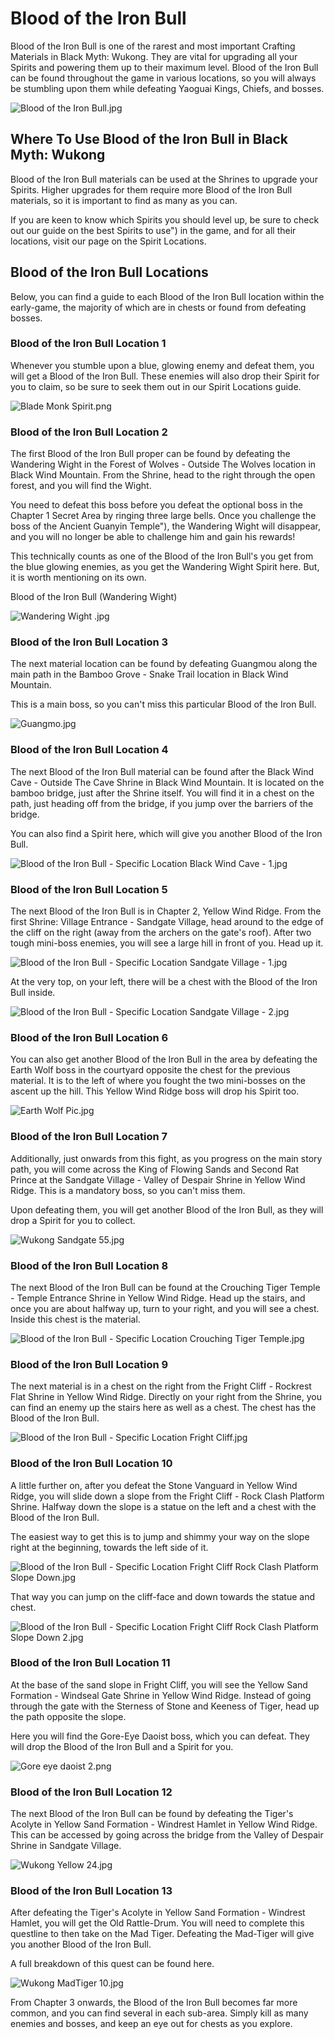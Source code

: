 # Blood of the Iron Bull

Blood of the Iron Bull is one of the rarest and most important Crafting Materials in Black Myth: Wukong. They are vital for upgrading all your Spirits and powering them up to their maximum level. Blood of the Iron Bull can be found throughout the game in various locations, so you will always be stumbling upon them while defeating Yaoguai Kings, Chiefs, and bosses. 

![Blood of the Iron Bull.jpg](https://oyster.ignimgs.com/mediawiki/apis.ign.com/black-myth-wukong/c/c3/Blood_of_the_Iron_Bull.jpg)

## Where To Use Blood of the Iron Bull in Black Myth: Wukong

Blood of the Iron Bull materials can be used at the Shrines to upgrade your Spirits. Higher upgrades for them require more Blood of the Iron Bull materials, so it is important to find as many as you can. 

If you are keen to know which Spirits you should level up, be sure to check out our guide on the best Spirits to use") in the game, and for all their locations, visit our page on the Spirit Locations. 

## Blood of the Iron Bull Locations

Below, you can find a guide to each Blood of the Iron Bull location within the early-game, the majority of which are in chests or found from defeating bosses. 

### Blood of the Iron Bull Location 1

Whenever you stumble upon a blue, glowing enemy and defeat them, you will get a Blood of the Iron Bull. These enemies will also drop their Spirit for you to claim, so be sure to seek them out in our Spirit Locations guide. 

![Blade Monk Spirit.png](https://oyster.ignimgs.com/mediawiki/apis.ign.com/black-myth-wukong/3/35/Blade_Monk_Spirit.png)

### Blood of the Iron Bull Location 2

The first Blood of the Iron Bull proper can be found by defeating the Wandering Wight in the Forest of Wolves \- Outside The Wolves location in Black Wind Mountain. From the Shrine, head to the right through the open forest, and you will find the Wight. 

You need to defeat this boss before you defeat the optional boss in the Chapter 1 Secret Area by ringing three large bells. Once you challenge the boss of the Ancient Guanyin Temple"), the Wandering Wight will disappear, and you will no longer be able to challenge him and gain his rewards! 

This technically counts as one of the Blood of the Iron Bull's you get from the blue glowing enemies, as you get the Wandering Wight Spirit here. But, it is worth mentioning on its own. 

Blood of the Iron Bull (Wandering Wight)

![Wandering Wight .jpg](https://oyster.ignimgs.com/mediawiki/apis.ign.com/black-myth-wukong/6/6a/Wandering_Wight_.jpg)

### Blood of the Iron Bull Location 3

The next material location can be found by defeating Guangmou along the main path in the Bamboo Grove \- Snake Trail location in Black Wind Mountain. 

This is a main boss, so you can't miss this particular Blood of the Iron Bull. 

![Guangmo.jpg](https://oyster.ignimgs.com/mediawiki/apis.ign.com/black-myth-wukong/c/c8/Guangmo.jpg)

### Blood of the Iron Bull Location 4

The next Blood of the Iron Bull material can be found after the Black Wind Cave \- Outside The Cave Shrine in Black Wind Mountain. It is located on the bamboo bridge, just after the Shrine itself. You will find it in a chest on the path, just heading off from the bridge, if you jump over the barriers of the bridge. 

You can also find a Spirit here, which will give you another Blood of the Iron Bull. 

![Blood of the Iron Bull - Specific Location Black Wind Cave - 1.jpg](https://oyster.ignimgs.com/mediawiki/apis.ign.com/black-myth-wukong/9/9c/Blood_of_the_Iron_Bull_-_Specific_Location_Black_Wind_Cave_-_1.jpg)

### Blood of the Iron Bull Location 5

The next Blood of the Iron Bull is in Chapter 2, Yellow Wind Ridge. From the first Shrine: Village Entrance \- Sandgate Village, head around to the edge of the cliff on the right (away from the archers on the gate's roof). After two tough mini-boss enemies, you will see a large hill in front of you. Head up it. 

![Blood of the Iron Bull - Specific Location Sandgate Village - 1.jpg](https://oyster.ignimgs.com/mediawiki/apis.ign.com/black-myth-wukong/d/d2/Blood_of_the_Iron_Bull_-_Specific_Location_Sandgate_Village_-_1.jpg)

At the very top, on your left, there will be a chest with the Blood of the Iron Bull inside. 

![Blood of the Iron Bull - Specific Location Sandgate Village - 2.jpg](https://oyster.ignimgs.com/mediawiki/apis.ign.com/black-myth-wukong/3/33/Blood_of_the_Iron_Bull_-_Specific_Location_Sandgate_Village_-_2.jpg)

### Blood of the Iron Bull Location 6

You can also get another Blood of the Iron Bull in the area by defeating the Earth Wolf boss in the courtyard opposite the chest for the previous material. It is to the left of where you fought the two mini-bosses on the ascent up the hill. This Yellow Wind Ridge boss will drop his Spirit too. 

![Earth Wolf Pic.jpg](https://oyster.ignimgs.com/mediawiki/apis.ign.com/black-myth-wukong/f/fb/Earth_Wolf_Pic.jpg)

### Blood of the Iron Bull Location 7

Additionally, just onwards from this fight, as you progress on the main story path, you will come across the King of Flowing Sands and Second Rat Prince at the Sandgate Village \- Valley of Despair Shrine in Yellow Wind Ridge. This is a mandatory boss, so you can't miss them. 

Upon defeating them, you will get another Blood of the Iron Bull, as they will drop a Spirit for you to collect. 

![Wukong Sandgate 55.jpg](https://oyster.ignimgs.com/mediawiki/apis.ign.com/black-myth-wukong/b/b4/Wukong_Sandgate_55.jpg)

### Blood of the Iron Bull Location 8

The next Blood of the Iron Bull can be found at the Crouching Tiger Temple \- Temple Entrance Shrine in Yellow Wind Ridge. Head up the stairs, and once you are about halfway up, turn to your right, and you will see a chest. Inside this chest is the material. 

![Blood of the Iron Bull - Specific Location Crouching Tiger Temple.jpg](https://oyster.ignimgs.com/mediawiki/apis.ign.com/black-myth-wukong/8/8d/Blood_of_the_Iron_Bull_-_Specific_Location_Crouching_Tiger_Temple.jpg)

### Blood of the Iron Bull Location 9

The next material is in a chest on the right from the Fright Cliff \- Rockrest Flat Shrine in Yellow Wind Ridge. Directly on your right from the Shrine, you can find an enemy up the stairs here as well as a chest. The chest has the Blood of the Iron Bull. 

![Blood of the Iron Bull - Specific Location Fright Cliff.jpg](https://oyster.ignimgs.com/mediawiki/apis.ign.com/black-myth-wukong/b/be/Blood_of_the_Iron_Bull_-_Specific_Location_Fright_Cliff.jpg)

### Blood of the Iron Bull Location 10

A little further on, after you defeat the Stone Vanguard  <meta /> in Yellow Wind Ridge, you will slide down a slope from the Fright Cliff \- Rock Clash Platform Shrine. Halfway down the slope is a statue on the left and a chest with the Blood of the Iron Bull. 

The easiest way to get this is to jump and shimmy your way on the slope right at the beginning, towards the left side of it. 

![Blood of the Iron Bull - Specific Location Fright Cliff Rock Clash Platform Slope Down.jpg](https://oyster.ignimgs.com/mediawiki/apis.ign.com/black-myth-wukong/2/28/Blood_of_the_Iron_Bull_-_Specific_Location_Fright_Cliff_Rock_Clash_Platform_Slope_Down.jpg)

That way you can jump on the cliff-face and down towards the statue and chest. 

![Blood of the Iron Bull - Specific Location Fright Cliff Rock Clash Platform Slope Down 2.jpg](https://oyster.ignimgs.com/mediawiki/apis.ign.com/black-myth-wukong/1/1d/Blood_of_the_Iron_Bull_-_Specific_Location_Fright_Cliff_Rock_Clash_Platform_Slope_Down_2.jpg)

### Blood of the Iron Bull Location 11

At the base of the sand slope in Fright Cliff, you will see the Yellow Sand Formation \- Windseal Gate Shrine in Yellow Wind Ridge. Instead of going through the gate with the Sterness of Stone and Keeness of Tiger, head up the path opposite the slope. 

Here you will find the Gore-Eye Daoist boss, which you can defeat. They will drop the Blood of the Iron Bull and a Spirit for you. 

![Gore eye daoist 2.png](https://oyster.ignimgs.com/mediawiki/apis.ign.com/black-myth-wukong/7/7f/Gore_eye_daoist_2.png)

### Blood of the Iron Bull Location 12

The next Blood of the Iron Bull can be found by defeating the Tiger's Acolyte in Yellow Sand Formation \- Windrest Hamlet in Yellow Wind Ridge. This can be accessed by going across the bridge from the Valley of Despair Shrine in Sandgate Village. 

![Wukong Yellow 24.jpg](https://oyster.ignimgs.com/mediawiki/apis.ign.com/black-myth-wukong/6/61/Wukong_Yellow_24.jpg)

### Blood of the Iron Bull Location 13

After defeating the Tiger's Acolyte in Yellow Sand Formation \- Windrest Hamlet, you will get the Old Rattle-Drum. You will need to complete this questline to then take on the Mad Tiger. Defeating the Mad-Tiger will give you another Blood of the Iron Bull. 

A full breakdown of this quest can be found here. 

![Wukong MadTiger 10.jpg](https://oyster.ignimgs.com/mediawiki/apis.ign.com/black-myth-wukong/2/21/Wukong_MadTiger_10.jpg)

From Chapter 3 onwards, the Blood of the Iron Bull becomes far more common, and you can find several in each sub-area. Simply kill as many enemies and bosses, and keep an eye out for chests as you explore.